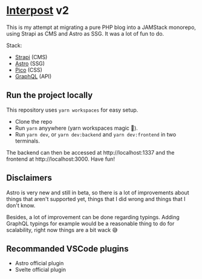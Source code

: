 # [Interpost](https://www.interpost.fr) v2

This is my attempt at migrating a pure PHP blog into a JAMStack monorepo, using Strapi as CMS and Astro as SSG. It was a lot of fun to do.

Stack:

- [Strapi](https://strapi.io/) (CMS)
- [Astro](https://astro.build/) (SSG)
- [Pico](https://picocss.com/) (CSS)
- [GraphQL](https://graphql.org/) (API)

## Run the project locally

This repository uses `yarn workspaces` for easy setup.

- Clone the repo
- Run `yarn` anyywhere (yarn workspaces magic 🎉).
- Run `yarn dev`, or `yarn dev:backend` and `yarn dev:frontend` in two terminals.

The backend can then be accessed at http://localhost:1337 and the frontend at http://localhost:3000. Have fun!

## Disclaimers

Astro is very new and still in beta, so there is a lot of improvements about things that aren't supported yet, things that I did wrong and things that I don't know.

Besides, a lot of improvement can be done regarding typings. Adding GraphQL typings for example would be a reasonable thing to do for scalability, right now things are a bit wack 😅

## Recommanded VSCode plugins

- Astro official plugin
- Svelte official plugin
